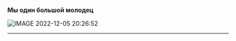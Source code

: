**Мы один большой молодец**

![IMAGE 2022-12-05 20:26:52](https://user-images.githubusercontent.com/78147880/205702624-e56ee512-c3ce-4e33-b011-5130d8b6bd96.jpg)

---
